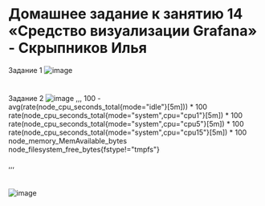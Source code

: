 # Домашнее задание к занятию 14 «Средство визуализации Grafana» - Скрыпников Илья
Задание 1
![image](https://github.com/user-attachments/assets/0a024796-6317-441b-88f7-d365778b542d)

#
Задание 2
![image](https://github.com/user-attachments/assets/b348d10a-fe68-43c4-bb35-168a37db507e)
,,,
100 - avg(rate(node_cpu_seconds_total{mode="idle"}[5m])) * 100
rate(node_cpu_seconds_total{mode="system",cpu="cpu1"}[5m]) * 100
rate(node_cpu_seconds_total{mode="system",cpu="cpu5"}[5m]) * 100
rate(node_cpu_seconds_total{mode="system",cpu="cpu15"}[5m]) * 100
node_memory_MemAvailable_bytes
node_filesystem_free_bytes{fstype!="tmpfs"}

,,,
#

![image](https://github.com/user-attachments/assets/e304f8db-2159-4142-9f61-560468bf8aad)

#
